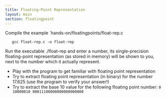 ```yaml
---
title: Floating-Point Representation
layout: main
section: floatingpoint
---
```


Compile the example `hands-on/floatingpoints/float-rep.c

       gcc float-rep.c -o float-rep

Run the executable ./float-rep and enter a number, its single-precision floating-point representation (as stored in memory) will be shown to you, next to the number which it actually represent.

- Play with the program to get familiar with floating point representation
- Try to extract floating point representation (in binary) for the number 17.625 (use the program to verify your answer!)
- Try to extract the base 10 value for the following floating point number:
```0 10000010 00011100000000000000000```



